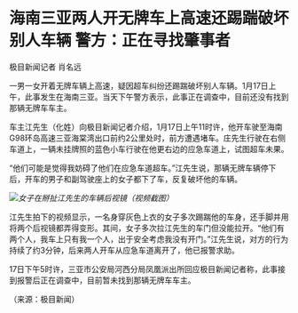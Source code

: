 # 海南三亚两人开无牌车上高速还踢踹破坏别人车辆 警方：正在寻找肇事者

极目新闻记者 肖名远

一男一女开着无牌车辆上高速，疑因超车纠纷还踢踹破坏别人车辆。1月17日上午，此事发生在海南三亚。当天下午警方表示，此事正在调查中，目前还没有找到那辆无牌车车主。

车主江先生（化姓）向极目新闻记者介绍，1月17日上午11时许，他开车驶至海南G98环岛高速三亚海棠湾出口前约2公里处时，前方遭遇堵车。庄先生行驶在右侧车道上，一辆未挂牌照的蓝色小车行驶在他更右边的应急车道上，试图超车未果。

“他们可能是觉得我妨碍了他们在应急车道超车。”江先生说，那辆无牌车辆停下后，开车的男子和副驾驶座上的女子都下了车，反复破坏他的车辆。

![](https://inews.gtimg.com/news_bt/OGYF_qy9UsajbEk9ARSmSRtgd1idmVg7jCqIM6nu98BHgAA/1000)_女子在掰扯江先生的车辆后视镜（视频截图）_

江先生拍下的视频显示，一名身穿灰色上衣的女子多次踢踹他的车身，还手脚并用将两个后视镜都弄得变形。其间，女子多次拉江先生的车门但没能拉开。“他们有两个人，我车上只有我一个人，出于安全考虑我没有开门。”江先生说，对方的行为持续了约3分钟，后来两人开车从应急车道离开了，他已报警求助。

17日下午5时许，三亚市公安局河西分局凤凰派出所回应极目新闻记者称，此事接到报警后正在调查中，目前暂未找到那辆无牌车车主。

（来源：极目新闻）

